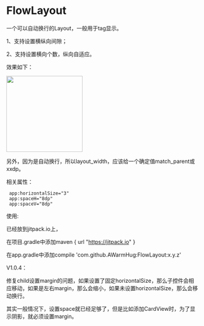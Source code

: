 # FlowLayout
一个可以自动换行的Layout，一般用于tag显示。

1、支持设置横纵向间隙；

2、支持设置横向个数，纵向自适应。

效果如下：

<img src="https://github.com/AWarmHug/FlowLayout/blob/master/screenshots/sample.png?raw=true" width="200px" />

另外，因为是自动换行，所以layout_width，应该给一个确定值match_parent或xxdp。

相关属性：

```
 app:horizontalSize="3"
 app:spaceH="8dp"
 app:spaceV="8dp"
```

使用:

已经放到jitpack.io上，

在项目.gradle中添加maven { url "https://jitpack.io" }

在app.gradle中添加compile 'com.github.AWarmHug:FlowLayout:x.y.z'

V1.0.4：

修复child设置margin的问题，如果设置了固定horizontalSize，那么子控件会相应移动，如果是左右margin，那么会缩小，如果未设置horizontalSize，那么会移动换行。

其实一般情况下，设置space就已经足够了，但是比如添加CardView时，为了显示阴影，就必须设置margin。